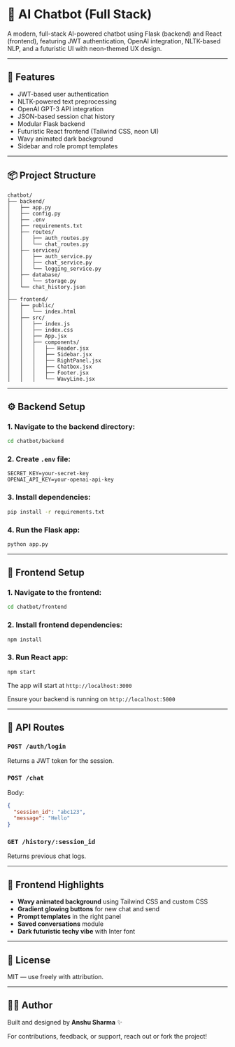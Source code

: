 # 🧠 AI Chatbot (Full Stack)

A modern, full-stack AI-powered chatbot using Flask (backend) and React (frontend), featuring JWT authentication, OpenAI integration, NLTK-based NLP, and a futuristic UI with neon-themed UX design.

---

## 🚀 Features

- JWT-based user authentication
- NLTK-powered text preprocessing
- OpenAI GPT-3 API integration
- JSON-based session chat history
- Modular Flask backend
- Futuristic React frontend (Tailwind CSS, neon UI)
- Wavy animated dark background
- Sidebar and role prompt templates

---

## 📦 Project Structure

```
chatbot/
├── backend/
│   ├── app.py
│   ├── config.py
│   ├── .env
│   ├── requirements.txt
│   ├── routes/
│   │   ├── auth_routes.py
│   │   └── chat_routes.py
│   ├── services/
│   │   ├── auth_service.py
│   │   ├── chat_service.py
│   │   └── logging_service.py
│   ├── database/
│   │   └── storage.py
│   └── chat_history.json
│
├── frontend/
│   ├── public/
│   │   └── index.html
│   ├── src/
│   │   ├── index.js
│   │   ├── index.css
│   │   ├── App.jsx
│   │   ├── components/
│   │   │   ├── Header.jsx
│   │   │   ├── Sidebar.jsx
│   │   │   ├── RightPanel.jsx
│   │   │   ├── Chatbox.jsx
│   │   │   ├── Footer.jsx
│   │   │   └── WavyLine.jsx
```

---

## ⚙️ Backend Setup

### 1. Navigate to the backend directory:
```bash
cd chatbot/backend
```

### 2. Create `.env` file:
```env
SECRET_KEY=your-secret-key
OPENAI_API_KEY=your-openai-api-key
```

### 3. Install dependencies:
```bash
pip install -r requirements.txt
```

### 4. Run the Flask app:
```bash
python app.py
```

---

## 🧠 Frontend Setup

### 1. Navigate to the frontend:
```bash
cd chatbot/frontend
```

### 2. Install frontend dependencies:
```bash
npm install
```

### 3. Run React app:
```bash
npm start
```

The app will start at `http://localhost:3000`

Ensure your backend is running on `http://localhost:5000`

---

## 🔁 API Routes

### `POST /auth/login`
Returns a JWT token for the session.

### `POST /chat`
Body:
```json
{
  "session_id": "abc123",
  "message": "Hello"
}
```

### `GET /history/:session_id`
Returns previous chat logs.

---

## 🎨 Frontend Highlights

- **Wavy animated background** using Tailwind CSS and custom CSS
- **Gradient glowing buttons** for new chat and send
- **Prompt templates** in the right panel
- **Saved conversations** module
- **Dark futuristic techy vibe** with Inter font

---

## 📝 License
MIT — use freely with attribution.

---

## 👨‍💻 Author
Built and designed by **Anshu Sharma** ✨

For contributions, feedback, or support, reach out or fork the project!
